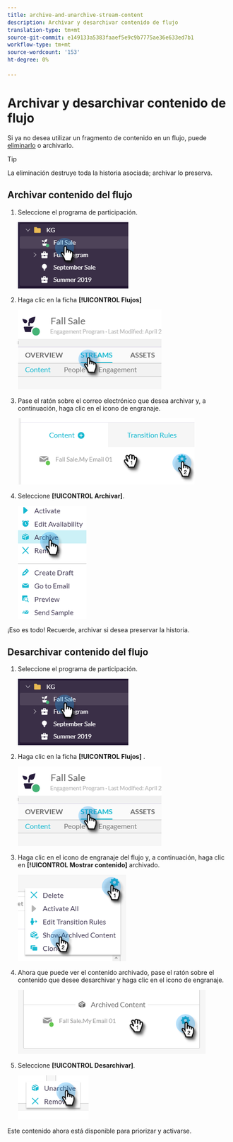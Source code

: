 ```yaml
---
title: archive-and-unarchive-stream-content
description: Archivar y desarchivar contenido de flujo
translation-type: tm+mt
source-git-commit: e149133a5383faaef5e9c9b7775ae36e633ed7b1
workflow-type: tm+mt
source-wordcount: '153'
ht-degree: 0%

---
```



# Archivar y desarchivar contenido de flujo

Si ya no desea utilizar un fragmento de contenido en un flujo, puede [eliminarlo](/help/sky/remove-stream-content.md) o archivarlo.

>[!TIP]
>
>La eliminación destruye toda la historia asociada; archivar
>lo preserva.

## Archivar contenido del flujo

1. Seleccione el programa de participación.

   ![Imagen uno](/help/sky/assets/engagement-programs/archive-and-unarchive-stream-content/archive-and-unarchive-stream-content-1.png)

1. Haga clic en la ficha **[!UICONTROL Flujos]**

   ![Imagen dos](/help/sky/assets/engagement-programs/archive-and-unarchive-stream-content/archive-and-unarchive-stream-content-2.png)

1. Pase el ratón sobre el correo electrónico que desea archivar y, a continuación, haga clic en el icono de engranaje.

   ![Imagen tres](/help/sky/assets/engagement-programs/archive-and-unarchive-stream-content/archive-and-unarchive-stream-content-3.png)

1. Seleccione **[!UICONTROL Archivar]**.

   ![Imagen Cuatro](/help/sky/assets/engagement-programs/archive-and-unarchive-stream-content/archive-and-unarchive-stream-content-4.png)

¡Eso es todo! Recuerde, archivar si desea preservar la historia.

## Desarchivar contenido del flujo

1. Seleccione el programa de participación.

   ![Imagen cinco](/help/sky/assets/engagement-programs/archive-and-unarchive-stream-content/archive-and-unarchive-stream-content-5.png)

1. Haga clic en la ficha **[!UICONTROL Flujos]** .

   ![Imagen seis](/help/sky/assets/engagement-programs/archive-and-unarchive-stream-content/archive-and-unarchive-stream-content-6.png)

1. Haga clic en el icono de engranaje del flujo y, a continuación, haga clic en **[!UICONTROL Mostrar contenido]** archivado.

   ![Imagen siete](/help/sky/assets/engagement-programs/archive-and-unarchive-stream-content/archive-and-unarchive-stream-content-7.png)

1. Ahora que puede ver el contenido archivado, pase el ratón sobre el contenido que desee desarchivar y haga clic en el icono de engranaje.

   ![Imagen ocho](/help/sky/assets/engagement-programs/archive-and-unarchive-stream-content/archive-and-unarchive-stream-content-8.png)

1. Seleccione **[!UICONTROL Desarchivar]**.

   ![Imagen nueve](/help/sky/assets/engagement-programs/archive-and-unarchive-stream-content/archive-and-unarchive-stream-content-9.png)

Este contenido ahora está disponible para priorizar y activarse.

